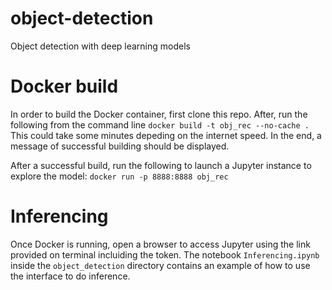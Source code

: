 # object-detection
Object detection with deep learning models

# Docker build
In order to build the Docker container, first clone this repo.
After, run the following from the command line `docker build -t obj_rec --no-cache .` This could take some minutes depeding on the internet speed. In the end, a message of successful building should be displayed.

After a successful build, run the following to launch a Jupyter instance to explore the model: `docker run -p 8888:8888 obj_rec`

# Inferencing
Once Docker is running, open a browser to access Jupyter using the link provided on terminal incluiding the token. The notebook `Inferencing.ipynb` inside the `object_detection` directory contains an example of how to use the interface to do inference.
